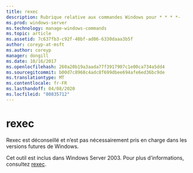 ```yaml
---
title: rexec
description: Rubrique relative aux commandes Windows pour * * * *-
ms.prod: windows-server
ms.technology: manage-windows-commands
ms.topic: article
ms.assetid: 7c637fb3-c92f-40bf-ad06-6330daaa3b5f
author: coreyp-at-msft
ms.author: coreyp
manager: dongill
ms.date: 10/16/2017
ms.openlocfilehash: 260a20b19a3aada77f3917907c1e00ca734a5dd4
ms.sourcegitcommit: b00d7c8968c4adc8f699dbee694afe6ed36bc9de
ms.translationtype: MT
ms.contentlocale: fr-FR
ms.lasthandoff: 04/08/2020
ms.locfileid: "80835712"
---
```

# <a name="rexec"></a>rexec



Rexec est déconseillé et n’est pas nécessairement pris en charge dans les versions futures de Windows.

Cet outil est inclus dans Windows Server 2003. Pour plus d’informations, consultez [rexec](https://technet.microsoft.com/library/cc755410(v=ws.10).aspx).
